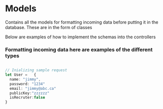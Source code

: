 # Models

Contains all the models for formatting incoming data before putting it in the database. These are in the form of classes

Below are examples of how to implement the schemas into the controllers

### Formatting incoming data here are examples of the different types

```typescript

// Inializing sample request
let User =   {
  name: "jimmy",
  password: "1234"
  email: "jimmy@abc.ca"
  publicKey:"zzzzzz"
  isRecruter:false
}
```
